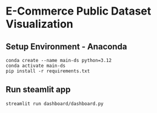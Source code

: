 # E-Commerce Public Dataset Visualization

## Setup Environment - Anaconda
```
conda create --name main-ds python=3.12
conda activate main-ds
pip install -r requirements.txt
```

## Run steamlit app
```
streamlit run dashboard/dashboard.py
```